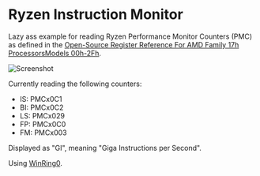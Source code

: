 # Ryzen Instruction Monitor

Lazy ass example for reading Ryzen Performance Monitor Counters (PMC) as defined in the [Open-Source Register Reference For AMD Family 17h ProcessorsModels 00h-2Fh](https://developer.amd.com/wp-content/resources/56255_3_03.PDF).

![Screenshot](https://i.imgur.com/XA4prI4.png)

Currently reading the following counters:

- IS: PMCx0C1
- BI: PMCx0C2
- LS: PMCx029
- FP: PMCx0C0
- FM: PMCx003

Displayed as "GI", meaning "Giga Instructions per Second".

Using [WinRing0](https://github.com/QCute/WinRing0).
